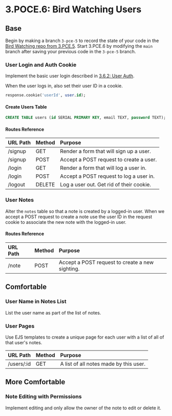# 3.POCE.6: Bird Watching Users

## Base

Begin by making a branch `3-pce-5` to record the state of your code in the [Bird Watching repo from 3.PCE.5](https://github.com/rocketacademy/birding-express-bootcamp). Start 3.PCE.6 by modifying the `main` branch after saving your previous code in the `3-pce-5` branch.

### User Login and Auth Cookie

Implement the basic user login described in [3.6.2: User Auth](../3.6-authentication/3.6.2-user-auth.md).

When the user logs in, also set their user ID in a cookie.

```sql
response.cookie('userId', user.id);
```

#### Create Users Table

```sql
CREATE TABLE users (id SERIAL PRIMARY KEY, email TEXT, password TEXT);
```

#### Routes Reference

| URL Path | Method | Purpose |
| :--- | :--- | :--- |
| /signup | GET | Render a form that will sign up a user. |
| /signup | POST | Accept a POST request to create a user. |
| /login | GET | Render a form that will log a user in. |
| /login | POST | Accept a POST request to log a user in. |
| /logout | DELETE | Log a user out. Get rid of their cookie. |

### User Notes

Alter the `notes` table so that a note is created by a logged-in user. When we accept a POST request to create a note use the user ID in the request cookie to associate the new note with the logged-in user.

#### Routes Reference

| URL Path | Method | Purpose |
| :--- | :--- | :--- |
| /note | POST | Accept a POST request to create a new sighting. |

## Comfortable

### User Name in Notes List

List the user name as part of the list of notes.

### User Pages

Use EJS templates to create a unique page for each user with a list of all of that user's notes.

| URL Path | Method | Purpose |
| :--- | :--- | :--- |
| /users/:id | GET | A list of all notes made by this user. |

## More Comfortable

### Note Editing with Permissions

Implement editing and only allow the owner of the note to edit or delete it.

